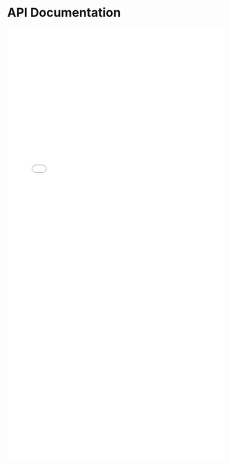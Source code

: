 
# API Documentation

<iframe 
    src="/root/.aise/docs/weixin-java-miniapp-demo/api-viewer.html" 
    width="100%" 
    height="1000px" 
    style="border: none; overflow: hidden;"
    title="API Documentation"
></iframe>